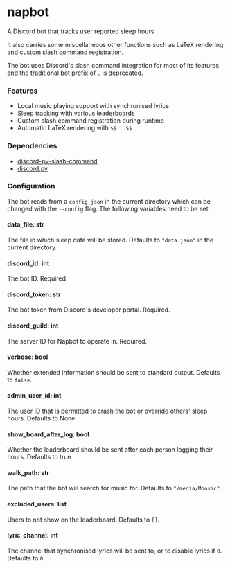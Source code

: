 # napbot
A Discord bot that tracks user reported sleep hours

It also carries some miscellaneous other functions such as LaTeX rendering and custom slash command registration.

The bot uses Discord's slash command integration for most of its features and the traditional bot prefix of `.` is deprecated.

### Features

 - Local music playing support with synchronised lyrics
 - Sleep tracking with various leaderboards
 - Custom slash command registration during runtime
 - Automatic LaTeX rendering with `$$...$$`

### Dependencies

 - [discord-py-slash-command](https://pypi.org/project/discord-py-slash-command/)
 - [discord.py](https://pypi.org/project/discord.py/)

### Configuration

The bot reads from a `config.json` in the current directory which can be changed with the `--config` flag. The following variables need to be set:

#### data_file: str

The file in which sleep data will be stored. Defaults to `"data.json"` in the current directory.

#### discord_id: int

The bot ID. Required.

#### discord_token: str

The bot token from Discord's developer portal. Required.

#### discord_guild: int

The server ID for Napbot to operate in. Required.

#### verbose: bool

Whether extended information should be sent to standard output. Defaults to `false`.

#### admin_user_id: int

The user ID that is permitted to crash the bot or override others' sleep hours. Defaults to None.

#### show_board_after_log: bool

Whether the leaderboard should be sent after each person logging their hours. Defaults to true.

#### walk_path: str

The path that the bot will search for music for. Defaults to `"/media/Moosic"`.

#### excluded_users: list

Users to not show on the leaderboard. Defaults to `[]`.

#### lyric_channel: int

The channel that synchronised lyrics will be sent to, or to disable lyrics if `0`. Defaults to `0`.
